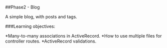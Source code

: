 ##Phase2 - Blog

A simple blog, with posts and tags.

###Learning objectives:

*Many-to-many associations in ActiveRecord.
*How to use multiple files for controller routes.
*ActiveRecord validations.
